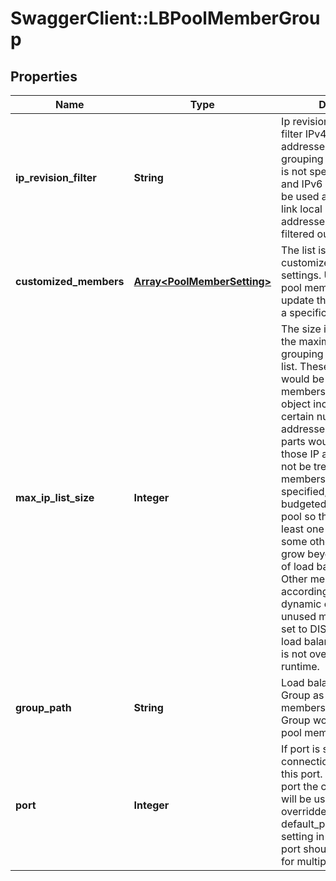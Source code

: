 # SwaggerClient::LBPoolMemberGroup

## Properties
Name | Type | Description | Notes
------------ | ------------- | ------------- | -------------
**ip_revision_filter** | **String** | Ip revision filter is used to filter IPv4 or IPv6 addresses from the grouping object. If the filter is not specified, both IPv4 and IPv6 addresses would be used as server IPs. The link local and loopback addresses would be always filtered out.  | [optional] [default to &#39;IPV4&#39;]
**customized_members** | [**Array&lt;PoolMemberSetting&gt;**](PoolMemberSetting.md) | The list is used to show the customized pool member settings. User can only user pool member action API to update the admin state for a specific IP address.  | [optional] 
**max_ip_list_size** | **Integer** | The size is used to define the maximum number of grouping object IP address list. These IP addresses would be used as pool members. If the grouping object includes more than certain number of IP addresses, the redundant parts would be ignored and those IP addresses would not be treated as pool members. If the size is not specified, one member is budgeted for this dynamic pool so that the pool has at least one member even if some other dynamic pools grow beyond the capacity of load balancer service. Other members are picked according to available dynamic capacity. The unused members would be set to DISABLED so that the load balancer system itself is not overloaded during runtime.  | [optional] 
**group_path** | **String** | Load balancer pool support Group as dynamic pool members. The IP list of the Group would be used as pool member IP setting.  | 
**port** | **Integer** | If port is specified, all connections will be sent to this port. If unset, the same port the client connected to will be used, it could be overridden by default_pool_member_ports setting in virtual server. The port should not specified for multiple ports case.  | [optional] 



